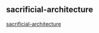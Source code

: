 ## sacrificial-architecture
[sacrificial-architecture](https://medium.com/@TheStrazz86/sacrificial-architecture-in-web-development-3926c0593fc8#.pbstt7uvf)
